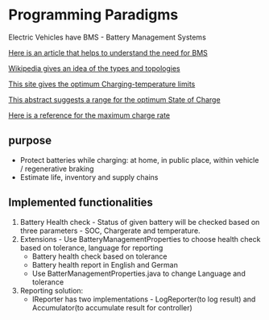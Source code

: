 # Programming Paradigms

Electric Vehicles have BMS - Battery Management Systems

[Here is an article that helps to understand the need for BMS](https://circuitdigest.com/article/battery-management-system-bms-for-electric-vehicles)

[Wikipedia gives an idea of the types and topologies](https://en.wikipedia.org/wiki/Battery_management_system)

[This site gives the optimum Charging-temperature limits](https://batteryuniversity.com/learn/article/charging_at_high_and_low_temperatures)

[This abstract suggests a range for the optimum State of Charge](https://www.sciencedirect.com/science/article/pii/S2352484719310911)

[Here is a reference for the maximum charge rate](https://www.electronics-notes.com/articles/electronic_components/battery-technology/li-ion-lithium-ion-charging.php#:~:text=Constant%20current%20charge:%20In%20the%20first%20stage%20of,rate%20of%20a%20maximum%20of%200.8C%20is%20recommended.)

## purpose

- Protect batteries while charging:
at home, in public place, within vehicle / regenerative braking
- Estimate life, inventory and supply chains

## Implemented functionalities
1. Battery Health check - Status of given battery will be checked based on three parameters - SOC, Chargerate and temperature.
2. Extensions - Use BatteryManagementProperties to choose health check based on tolerance, language for reporting
    - Battery health check based on tolerance
    - Battery health report in English and German
    - Use BatterManagementProperties.java to change Language and tolerance
3. Reporting solution:
   - IReporter has two implementations - LogReporter(to log result) and Accumulator(to accumulate result for controller)

